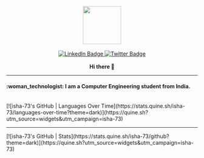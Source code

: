 <div id="header" align="center">
  <img src="https://media.giphy.com/media/M9gbBd9nbDrOTu1Mqx/giphy.gif" width="100"/><br>
 <br>
 <div id="badges">
  <a href="http://www.linkedin.com/in/isha-bule-23a51820b">
    <img src="https://img.shields.io/badge/LinkedIn-blue?style=for-the-badge&logo=linkedin&logoColor=white" alt="LinkedIn Badge"/>
   </a>
  <a href="https://twitter.com/BuleIsha?t=6yVoEI64la2S8_qlZa2mSg&s=08">
    <img src="https://img.shields.io/badge/Twitter-green?style=for-the-badge&logo=twitter&logoColor=white" alt="Twitter Badge"/>
  </a>
</div>
  <br>
  <strong> Hi there 👋 </strong>
</div>
<hr>
<div>
        <h4> :woman_technologist: I am a Computer Engineering student from India.</h4>
 <br>
  [![isha-73's GitHub | Languages Over Time](https://stats.quine.sh/isha-73/languages-over-time?theme=dark)](https://quine.sh?utm_source=widgets&utm_campaign=isha-73)
  <hr>
[![isha-73's GitHub | Stats](https://stats.quine.sh/isha-73/github?theme=dark)](https://quine.sh?utm_source=widgets&utm_campaign=isha-73)
</div>


